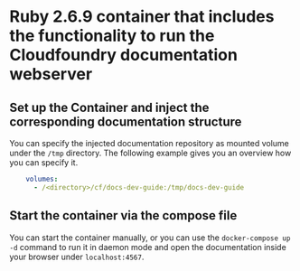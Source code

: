 # Ruby 2.6.9 container that includes the functionality to run the Cloudfoundry documentation webserver

## Set up the Container and inject the corresponding documentation structure

You can specify the injected documentation repository as mounted volume under the `/tmp` directory. The following example gives you an overview how you can specify it.
```yaml
    volumes:
      - /<directory>/cf/docs-dev-guide:/tmp/docs-dev-guide
```

## Start the container via the compose file

You can start the container manually, or you can use the `docker-compose up -d` command to run it in daemon mode and open the documentation inside your browser under `localhost:4567`. 
